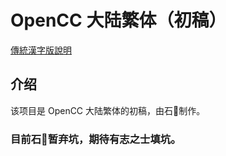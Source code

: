 # OpenCC 大陆繁体（初稿）
[傳統漢字版說明](https://github.com/mrhso/OpenCC_CN-draft/blob/master/README.md)
## 介绍
该项目是 OpenCC 大陆繁体的初稿，由石𫁶制作。
### 目前石𫁶暂弃坑，期待有志之士填坑。
